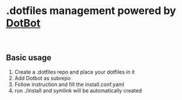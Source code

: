 # .dotfiles management powered by [DotBot](https://github.com/anishathalye/dotbot/tree/master)
<br/>

## __Basic usage__

  1. Create a .dotfiles repo and place your dotfiles in it
  2. Add Dotbot as subrepo
  3. Follow instruction and fill the install.conf.yaml
  4. run ./install and symlink will be automatically created
